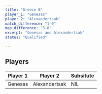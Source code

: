 ```yaml
---
title: "Greece B"
player_1: "Genesas"
player_2: "Alexandertsak"
match_difference: "1-0"
map_difference: "3-0"
excerpt: "Genesas and Alexandertsak"
status: "Qualified"

---
```

## Players

| Player 1 | Player 2 | Subsitute |
| -- | -- | -- |
| Genesas | Alexandertsak | NIL |
